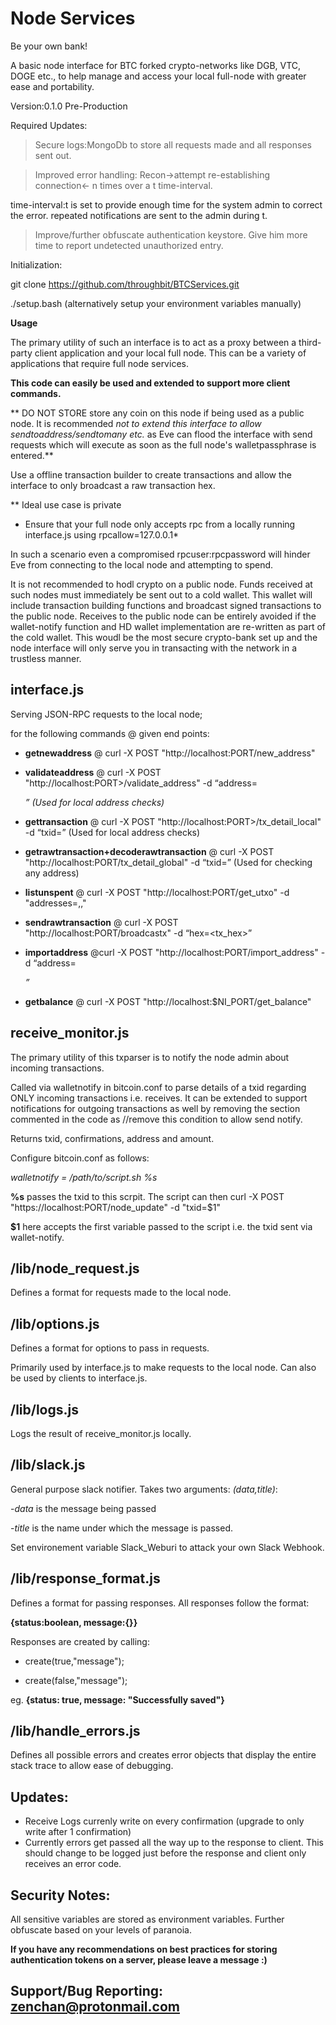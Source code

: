 # Node Services
Be your own bank!

A basic node interface for BTC forked crypto-networks like DGB, VTC, DOGE etc., to help manage and access your local full-node with greater ease and portability.  

Version:0.1.0
Pre-Production

Required Updates:

>Secure logs:MongoDb to store all requests made and all responses sent out. 

>Improved error handling: Recon->attempt re-establishing connection<- n times over a t time-interval. 

time-interval:t is set to provide enough time for the system admin to correct the error. 
repeated notifications are sent to the admin during t.

>Improve/further obfuscate authentication keystore. Give him more time to report undetected unauthorized entry.

Initialization:

git clone https://github.com/throughbit/BTCServices.git

./setup.bash (alternatively setup your environment variables manually)

 **Usage**
 
The primary utility of such an interface is to act as a proxy between a third-party client application and your local full node. This can be a variety of applications that require full node services. 

**This code can easily be used and extended to support more client commands.**

** DO NOT STORE store any coin on this node if being used as a public node. 
It is recommended _not to extend this interface to allow sendtoaddress/sendtomany etc._ as Eve can flood the interface with send requests which will execute as soon as the full node's walletpassphrase is entered.**

Use a offline transaction builder to create transactions and allow the interface to only broadcast a raw transaction hex.

** Ideal use case is private

* Ensure that your full node only accepts rpc from a locally running interface.js using rpcallow=127.0.0.1*

In such a scenario even a compromised rpcuser:rpcpassword will hinder Eve from connecting to the local node and attempting to spend.  

It is not recommended to hodl crypto on a public node. Funds received at such nodes must immediately be sent out to a cold wallet. This wallet will include transaction building functions and broadcast signed transactions to the public node. Receives to the public node can be entirely avoided if the wallet-notify function and HD wallet implementation are re-written as part of the cold wallet. This woudl be the most secure crypto-bank set up and the node interface will only serve you in transacting with the network in a trustless manner. 



## interface.js

Serving JSON-RPC requests to the local node;

for the following commands @ given end points:

- **getnewaddress** @ curl -X POST "http://localhost:PORT/new_address"

- **validateaddress** @ curl -X POST "http://localhost:PORT>/validate_address" -d “address=<address>” (Used for local address checks)

- **gettransaction** @ curl -X POST "http://localhost:PORT>/tx_detail_local" -d “txid=<txid>” (Used for local address checks)

- **getrawtransaction+decoderawtransaction** @ curl -X POST "http://localhost:PORT/tx_detail_global" -d “txid=<txid>” (Used for checking any address)

- **listunspent** @ curl -X POST "http://localhost:PORT/get_utxo" -d "addresses=<address1>,<address2>,<address3>"

- **sendrawtransaction** @ curl -X POST "http://localhost:PORT/broadcastx" -d “hex=<tx_hex>”

- **importaddress** @curl -X POST "http://localhost:PORT/import_address" -d “address=<address>”

- **getbalance** @ curl -X POST "http://localhost:$NI_PORT/get_balance"


## receive_monitor.js

The primary utility of this txparser is to notify the node admin about incoming transactions. 

Called via walletnotify in bitcoin.conf to parse details of a txid regarding ONLY incoming transactions i.e. receives.
It can be extended to support notifications for outgoing transactions as well by removing the section commented in the code as //remove this condition to allow send notify.

Returns txid, confirmations, address and amount.

Configure bitcoin.conf as follows:

*walletnotify = /path/to/script.sh %s*

**%s** passes the txid to this scrpit. The script can then curl -X POST "https://localhost:PORT/node_update" -d "txid=$1"

**$1** here accepts the first variable passed to the script i.e. the txid sent via wallet-notify.

## /lib/node_request.js

Defines a format for requests made to the local node.

## /lib/options.js

Defines a format for options to pass in requests.

Primarily used by interface.js to make requests to the local node. Can also be used by clients to interface.js.

## /lib/logs.js

Logs the result of receive_monitor.js locally. 

## /lib/slack.js

General purpose slack notifier. Takes two arguments: *(data,title)*:

-*data* is the message being passed 

-*title* is the name under which the message is passed.

Set environement variable Slack_Weburi to attack your own Slack Webhook.

## /lib/response_format.js

Defines a format for passing responses. All responses follow the format: 

**{status:boolean, message:{}}**

Responses are created by calling:

- create(true,"message");

- create(false,"message");

eg. **{status: true, message: "Successfully saved"}**

## /lib/handle_errors.js

Defines all possible errors and creates error objects that display the entire stack trace to allow ease of debugging. 

## Updates:

- Receive Logs currenly write on every confirmation (upgrade to only write after 1 confirmation)
- Currently errors get passed all the way up to the response to client. This should change to be logged just before the response and client only receives an error code. 

## Security Notes:
All sensitive variables are stored as environment variables. 
Further obfuscate based on your levels of paranoia.

**If you have any recommendations on best practices for storing authentication tokens on a server, please leave a message :)**

## Support/Bug Reporting: zenchan@protonmail.com
